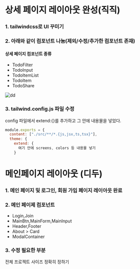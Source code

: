 # 상세 페이지 레이아웃 완성(직직)
### 1. tailwindcss로 UI 꾸미기 
### 2. 아래와 같이 컴포넌트 나눔(제외/수정/추가한 컴포넌트 존재)
#### 상세 페이지 컴포넌트 종류
- TodoFilter
- TodoInput
- TodoItemList
- TodoItem
- TodoShare

![dd](https://user-images.githubusercontent.com/101965666/197181519-abdd53a8-a36b-4a5b-bb80-feeaafc14eef.PNG)

### 3. tailwind.config.js 파일 수정
config 파일에서 extend:{}를 추가하고 그 안에 내용물을 넣었다. 
```jsx
module.exports = {
  content: ["./src/**/*.{js,jsx,ts,tsx}"],
  theme: {
    extend: {
      여기 안에 screens, colors 등 내용물 넣기 
    }
```

# 메인페이지 레이아웃 (디두)

### 1. 메인 페이지 및 로그인, 회원 가입 페이지 레이아웃 완료

### 2. 메인 페이제 컴포넌트

- Login,Join
- MainBtn,MainForm,MainInput
- Header,Footer
- About > Card
- ModalContainer

### 3. 수정 필요한 부분

전체 프로젝트 사이즈 정확히 정하기

